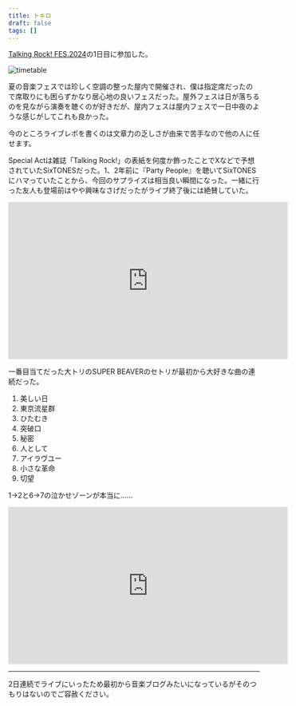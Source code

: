 ```yaml
---
title: トキロ
draft: false
tags: []
---
```


[Talking Rock! FES.2024](https://talkingrockfes.com/2024/)の1日目に参加した。

![timetable](https://talkingrockfes.com/2024/images/trf24_tt_1.webp)

夏の音楽フェスでは珍しく空調の整った屋内で開催され、僕は指定席だったので席取りにも困らずかなり居心地の良いフェスだった。屋外フェスは日が落ちるのを見ながら演奏を聴くのが好きだが、屋内フェスは屋内フェスで一日中夜のような感じがしてこれも良かった。

今のところライブレポを書くのは文章力の乏しさが由来で苦手なので他の人に任せます。

Special Actは雑誌「Talking Rock!」の表紙を何度か飾ったことでXなどで予想されていたSixTONESだった。1、2年前に『Party People』を聴いてSixTONESにハマっていたことから、今回のサプライズは相当良い瞬間になった。一緒に行った友人も登場前はやや興味なさげだったがライブ終了後には絶賛していた。

<iframe width="560" height="315" src="https://www.youtube.com/embed/BB1UOQWxMuI?si=BA2LphFqOadzPK1Z" title="YouTube video player" frameborder="0" allow="accelerometer; autoplay; clipboard-write; encrypted-media; gyroscope; picture-in-picture; web-share" referrerpolicy="strict-origin-when-cross-origin" allowfullscreen></iframe>

一番目当てだった大トリのSUPER BEAVERのセトリが最初から大好きな曲の連続だった。

1. 美しい日
2. 東京流星群
3. ひたむき
4. 突破口
5. 秘密
6. 人として
7. アイラヴユー
8. 小さな革命
9. 切望

1→2と6→7の泣かせゾーンが本当に......

<iframe width="560" height="315" src="https://www.youtube.com/embed/RF8mlN45vOQ?si=AkvlIKdSsygMQrWz" title="YouTube video player" frameborder="0" allow="accelerometer; autoplay; clipboard-write; encrypted-media; gyroscope; picture-in-picture; web-share" referrerpolicy="strict-origin-when-cross-origin" allowfullscreen></iframe>

---

2日連続でライブにいったため最初から音楽ブログみたいになっているがそのつもりはないのでご容赦ください。
